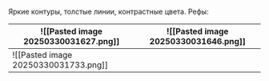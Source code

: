 Яркие контуры, толстые линии, контрастные цвета.
Рефы:


|  ![[Pasted image 20250330031627.png]]   |   ![[Pasted image 20250330031646.png]]  |
| --- | --- |
|   ![[Pasted image 20250330031733.png]]  |     |




